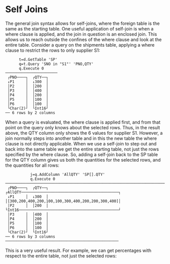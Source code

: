 # Self Joins

The general join syntax allows for self-joins, where the foreign table is the same as the starting
table. One useful application of self-join is when a where clause is applied, and the join in
question is an enclosed join. This allows us to reach outside the confines of the where clause and
look at the entire table. Consider a query on the shipments table, applying a where clause to
restrict the rows to only supplier S1:

~~~
      t=d.GetTable 'SP'
      q=t.Query 'SNO in "S1"' 'PNO,QTY'
      q.Execute 0
───────────────────────
 ┌PNO────┐  ┌QTY──┐
 ↓P1     │  ↓300  │
 │P2     │  │200  │
 │P3     │  │400  │
 │P4     │  │200  │
 │P5     │  │100  │
 │P6     │  │100  │
 └Char(2)┘  └Int16┘
── 6 rows by 2 columns
~~~

When a query is evaluated, the where clause is applied first, and from that point on the query only
knows about the selected rows. Thus, in the result above, the QTY column only shows the 6 values
for supplier S1.  However, a join normally steps into another table and in this the new table the
where clause is not directly applicable. When we use a self-join to step out and back into the
same table we get the entire starting table, not just the rows specified by the where clause. So,
adding a self-join back to the SP table for the QTY column gives us both the quantities for the
selected rows, and the quantities for all rows:

~~~
           j=q.AddColumn 'AllQTY' 'SP[].QTY'
           q.Execute 0
─────────────────────────────────────────────────────────────────────────
 ┌PNO────┐  ┌QTY──┐  ┌AllQTY───────────────────────────────────────────┐
 ↓P1     │  ↓300  │  │[300,200,400,200,100,100,300,400,200,200,300,400]│
 │P2     │  │200  │  └Int16────────────────────────────────────────────┘
 │P3     │  │400  │
 │P4     │  │200  │
 │P5     │  │100  │
 │P6     │  │100  │
 └Char(2)┘  └Int16┘
── 6 rows by 3 columns ──────────────────────────────────────────────────
~~~

This is a very useful result. For example, we can get percentages with respect to the entire table,
not just the selected rows:

